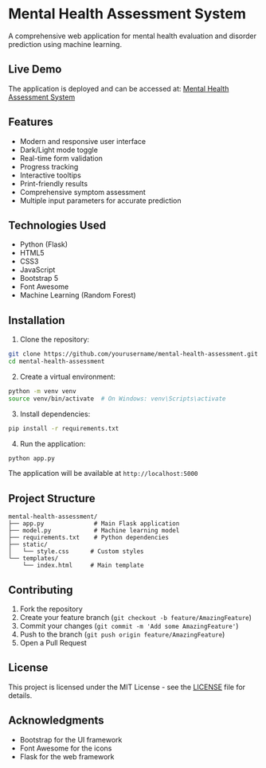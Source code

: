 # Mental Health Assessment System

A comprehensive web application for mental health evaluation and disorder prediction using machine learning.

## Live Demo

The application is deployed and can be accessed at: [Mental Health Assessment System](https://mental-health-assessment.onrender.com)

## Features

- Modern and responsive user interface
- Dark/Light mode toggle
- Real-time form validation
- Progress tracking
- Interactive tooltips
- Print-friendly results
- Comprehensive symptom assessment
- Multiple input parameters for accurate prediction

## Technologies Used

- Python (Flask)
- HTML5
- CSS3
- JavaScript
- Bootstrap 5
- Font Awesome
- Machine Learning (Random Forest)

## Installation

1. Clone the repository:
```bash
git clone https://github.com/yourusername/mental-health-assessment.git
cd mental-health-assessment
```

2. Create a virtual environment:
```bash
python -m venv venv
source venv/bin/activate  # On Windows: venv\Scripts\activate
```

3. Install dependencies:
```bash
pip install -r requirements.txt
```

4. Run the application:
```bash
python app.py
```

The application will be available at `http://localhost:5000`

## Project Structure

```
mental-health-assessment/
├── app.py              # Main Flask application
├── model.py            # Machine learning model
├── requirements.txt    # Python dependencies
├── static/
│   └── style.css      # Custom styles
└── templates/
    └── index.html     # Main template
```

## Contributing

1. Fork the repository
2. Create your feature branch (`git checkout -b feature/AmazingFeature`)
3. Commit your changes (`git commit -m 'Add some AmazingFeature'`)
4. Push to the branch (`git push origin feature/AmazingFeature`)
5. Open a Pull Request

## License

This project is licensed under the MIT License - see the [LICENSE](LICENSE) file for details.

## Acknowledgments

- Bootstrap for the UI framework
- Font Awesome for the icons
- Flask for the web framework 